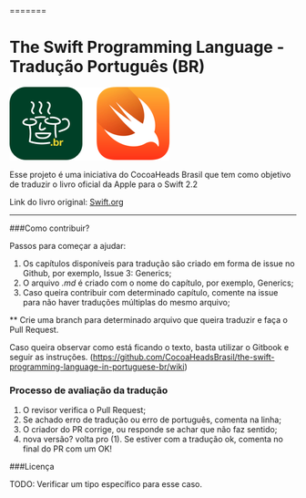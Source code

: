 
=======
# The Swift Programming Language - Tradução Português (BR)

![](artes/hero.png)


Esse projeto é uma iniciativa do CocoaHeads Brasil que tem como objetivo de traduzir o livro oficial da Apple para o Swift 2.2

Link do livro original: [Swift.org](https://swift.org/documentation/TheSwiftProgrammingLanguage(Swift2.2).epub)

---

###Como contribuir?

Passos para começar a ajudar:

1. Os capítulos disponíveis para tradução são criado em forma de issue no Github, por exemplo, Issue 3: Generics;
2. O arquivo *.md* é criado com o nome do capítulo, por exemplo, Generics;
3. Caso queira contribuir com determinado capítulo, comente na issue para não haver traduções múltiplas do mesmo arquivo;

** Crie uma branch para determinado arquivo que queira traduzir e faça o Pull Request.

Caso queira observar como está ficando o texto, basta utilizar o Gitbook e seguir as instruções.
(https://github.com/CocoaHeadsBrasil/the-swift-programming-language-in-portuguese-br/wiki) 

### Processo de avaliação da tradução

1. O revisor verifica o Pull Request;
2. Se achado erro de tradução ou erro de português, comenta na linha;
3. O criador do PR corrige, ou responde se achar que não faz sentido;
4. nova versão? volta pro (1). Se estiver com a tradução ok, comenta no final do PR com um OK!

###Licença

TODO: Verificar um tipo específico para esse caso.


